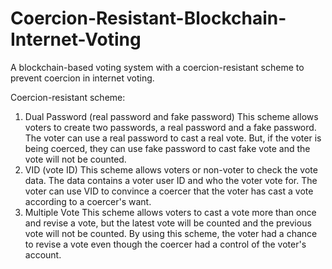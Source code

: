 # Coercion-Resistant-Blockchain-Internet-Voting
A blockchain-based voting system with a coercion-resistant scheme to prevent coercion in internet voting.

Coercion-resistant scheme:
1. Dual Password (real password and fake password)
      This scheme allows voters to create two passwords, a real password and a fake password. The voter can use a real password to cast a real vote. But, if the voter is being coerced, they can use fake password to cast fake vote and the vote will not be counted.
2. VID (vote ID)
      This scheme allows voters or non-voter to check the vote data. The data contains a voter user ID and who the voter vote for. The voter can use VID to convince a coercer that the voter has cast a vote according to a coercer's want.
3. Multiple Vote
      This scheme allows voters to cast a vote more than once and revise a vote, but the latest vote will be counted and the previous vote will not be counted. By using this scheme, the voter had a chance to revise a vote even though the coercer had a control of the voter's account.
